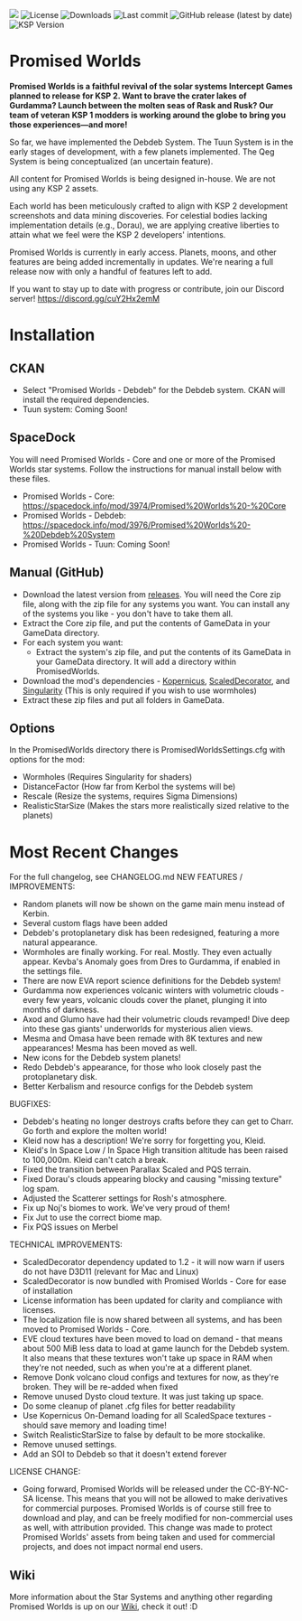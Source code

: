 ![](https://i.imgur.com/74Iovs6.jpeg) 
![License](https://img.shields.io/badge/License-MIT-green.svg)
![Downloads](https://img.shields.io/badge/dynamic/json?url=https%3A%2F%2Fraw.githubusercontent.com%2FKSP-CKAN%2FCKAN-meta%2Frefs%2Fheads%2Fmaster%2Fdownload_counts.json&query=PromisedWorldsCore&label=Downloads)
![Last commit](https://img.shields.io/github/last-commit/PromisedWorlds/PromisedWorlds/main.svg)
![GitHub release (latest by date)](https://img.shields.io/github/v/release/PromisedWorlds/PromisedWorlds)
![KSP Version](https://img.shields.io/badge/KSP-1.12.x-blue.svg)
# Promised Worlds
**Promised Worlds is a faithful revival of the solar systems Intercept Games planned to release for KSP 2. Want to brave the crater lakes of Gurdamma? Launch between the molten seas of Rask and Rusk? Our team of veteran KSP 1 modders is working around the globe to bring you those experiences—and more!**

So far, we have implemented the Debdeb System. The Tuun System is in the early stages of development, with a few planets implemented. The Qeg System is being conceptualized (an uncertain feature).

All content for Promised Worlds is being designed in-house. We are not using any KSP 2 assets. 
 
Each world has been meticulously crafted to align with KSP 2 development screenshots and data mining discoveries. For celestial bodies lacking implementation details (e.g., Dorau), we are applying creative liberties to attain what we feel were the KSP 2 developers' intentions.

Promised Worlds is currently in early access. Planets, moons, and other features are being added incrementally in updates. We're nearing a full release now with only a handful of features left to add. 

If you want to stay up to date with progress or contribute, join our Discord server! https://discord.gg/cuY2Hx2emM

# Installation

## CKAN
- Select "Promised Worlds - Debdeb" for the Debdeb system. CKAN will install the required dependencies.
- Tuun system: Coming Soon!

## SpaceDock 
You will need Promised Worlds - Core and one or more of the Promised Worlds star systems. Follow the instructions for manual install below with these files.
- Promised Worlds - Core: https://spacedock.info/mod/3974/Promised%20Worlds%20-%20Core
- Promised Worlds - Debdeb: https://spacedock.info/mod/3976/Promised%20Worlds%20-%20Debdeb%20System
- Promised Worlds - Tuun: Coming Soon!
  
## Manual (GitHub)
- Download the latest version from [releases](https://github.com/Constructalor/PromisedWorlds/releases). You will need the Core zip file, along with the zip file for any systems you want. You can install any of the systems you like - you don't have to take them all.
- Extract the Core zip file, and put the contents of GameData in your GameData directory.
- For each system you want:
    - Extract the system's zip file, and put the contents of its GameData in your GameData directory. It will add a directory within PromisedWorlds.
- Download the mod's dependencies - [Kopernicus](https://github.com/kopernicus/kopernicus/releases), [ScaledDecorator](https://github.com/Sushutt/ScaledDecorator/releases), and [Singularity](https://forum.kerbalspaceprogram.com/topic/193709-wip18x-112x-singularity-black-hole-shaders/) (This is only required if you wish to use wormholes)
- Extract these zip files and put all folders in GameData.
  
## Options
In the PromisedWorlds directory there is PromisedWorldsSettings.cfg with options for the mod:
- Wormholes (Requires Singularity for shaders)
- DistanceFactor (How far from Kerbol the systems will be)
- Rescale (Resize the systems, requires Sigma Dimensions)
- RealisticStarSize (Makes the stars more realistically sized relative to the planets)

# Most Recent Changes
For the full changelog, see CHANGELOG.md
NEW FEATURES / IMPROVEMENTS:
- Random planets will now be shown on the game main menu instead of Kerbin.
- Several custom flags have been added
- Debdeb's protoplanetary disk has been redesigned, featuring a more natural appearance.
- Wormholes are finally working. For real. Mostly. They even actually appear. Kevba's Anomaly goes from Dres to Gurdamma, if enabled in the settings file.
- There are now EVA report science definitions for the Debdeb system!
- Gurdamma now experiences volcanic winters with volumetric clouds - every few years, volcanic clouds cover the planet, plunging it into months of darkness.
- Axod and Glumo have had their volumetric clouds revamped! Dive deep into these gas giants' underworlds for mysterious alien views.
- Mesma and Omasa have been remade with 8K textures and new appearances! Mesma has been moved as well.
- New icons for the Debdeb system planets!
- Redo Debdeb's appearance, for those who look closely past the protoplanetary disk.
- Better Kerbalism and resource configs for the Debdeb system

BUGFIXES:
- Debdeb's heating no longer destroys crafts before they can get to Charr. Go forth and explore the molten world!
- Kleid now has a description! We're sorry for forgetting you, Kleid.
- Kleid's In Space Low / In Space High transition altitude has been raised to 100,000m. Kleid can't catch a break.
- Fixed the transition between Parallax Scaled and PQS terrain.
- Fixed Dorau's clouds appearing blocky and causing "missing texture" log spam.
- Adjusted the Scatterer settings for Rosh's atmosphere.
- Fix up Noj's biomes to work. We've very proud of them!
- Fix Jut to use the correct biome map.
- Fix PQS issues on Merbel

TECHNICAL IMPROVEMENTS:
- ScaledDecorator dependency updated to 1.2 - it will now warn if users do not have D3D11 (relevant for Mac and Linux)
- ScaledDecorator is now bundled with Promised Worlds - Core for ease of installation
- License information has been updated for clarity and compliance with licenses.
- The localization file is now shared between all systems, and has been moved to Promised Worlds - Core.
- EVE cloud textures have been moved to load on demand - that means about 500 MiB less data to load at game launch for the Debdeb system. It also means that these textures won't take up space in RAM when they're not needed, such as when you're at a different planet.
- Remove Donk volcano cloud configs and textures for now, as they're broken. They will be re-added when fixed
- Remove unused Dysto cloud texture. It was just taking up space.
- Do some cleanup of planet .cfg files for better readability
- Use Kopernicus On-Demand loading for all ScaledSpace textures - should save memory and loading time!
- Switch RealisticStarSize to false by default to be more stockalike.
- Remove unused settings.
- Add an SOI to Debdeb so that it doesn't extend forever

LICENSE CHANGE:
- Going forward, Promised Worlds will be released under the CC-BY-NC-SA license. This means that you will not be allowed to make derivatives for commercial purposes. Promised Worlds is of course still free to download and play, and can be freely modified for non-commercial uses as well, with attribution provided. This change was made to protect Promised Worlds' assets from being taken and used for commercial projects, and does not impact normal end users. 

## Wiki
More information about the Star Systems and anything other regarding Promised Worlds is up on our [Wiki](https://github.com/PromisedWorlds/PromisedWorlds/wiki), check it out! :D
